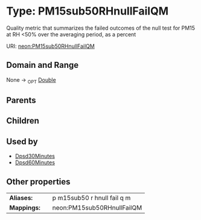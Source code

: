 
# Type: PM15sub50RHnullFailQM


Quality metric that summarizes the failed outcomes of the null test for PM15 at RH <50% over the averaging period, as a percent

URI: [neon:PM15sub50RHnullFailQM](https://data.neonscience.org/PM15sub50RHnullFailQM)


## Domain and Range

None ->  <sub>OPT</sub> [Double](types/Double.md)

## Parents


## Children


## Used by

 * [Dpsd30Minutes](Dpsd30Minutes.md)
 * [Dpsd60Minutes](Dpsd60Minutes.md)

## Other properties

|  |  |  |
| --- | --- | --- |
| **Aliases:** | | p m15sub50 r hnull fail q m |
| **Mappings:** | | neon:PM15sub50RHnullFailQM |

